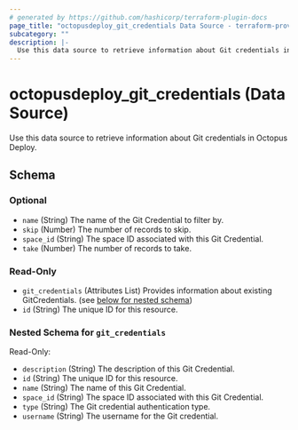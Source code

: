 ```yaml
---
# generated by https://github.com/hashicorp/terraform-plugin-docs
page_title: "octopusdeploy_git_credentials Data Source - terraform-provider-octopusdeploy"
subcategory: ""
description: |-
  Use this data source to retrieve information about Git credentials in Octopus Deploy.
---
```


# octopusdeploy_git_credentials (Data Source)

Use this data source to retrieve information about Git credentials in Octopus Deploy.



<!-- schema generated by tfplugindocs -->
## Schema

### Optional

- `name` (String) The name of the Git Credential to filter by.
- `skip` (Number) The number of records to skip.
- `space_id` (String) The space ID associated with this Git Credential.
- `take` (Number) The number of records to take.

### Read-Only

- `git_credentials` (Attributes List) Provides information about existing GitCredentials. (see [below for nested schema](#nestedatt--git_credentials))
- `id` (String) The unique ID for this resource.

<a id="nestedatt--git_credentials"></a>
### Nested Schema for `git_credentials`

Read-Only:

- `description` (String) The description of this Git Credential.
- `id` (String) The unique ID for this resource.
- `name` (String) The name of this Git Credential.
- `space_id` (String) The space ID associated with this Git Credential.
- `type` (String) The Git credential authentication type.
- `username` (String) The username for the Git credential.
